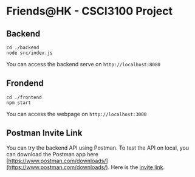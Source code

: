 # Friends@HK - CSCI3100 Project

## Backend
```
cd ./backend
node src/index.js
```
You can access the backend serve on `http://localhost:8080`


## Frondend
```
cd ./frontend
npm start
```
You can access the webpage on `http://localhost:3000`

## Postman Invite Link
You can try the backend API using Postman. 
To test the API on local, you can download the Postman app here [https://www.postman.com/downloads/](https://www.postman.com/downloads/).
Here is the [invite link](https://app.getpostman.com/join-team?invite_code=012f6eb9d9992ef56d77477f6063192a&target_code=becd7b478e62fd4e251ebed59efce2c2).
